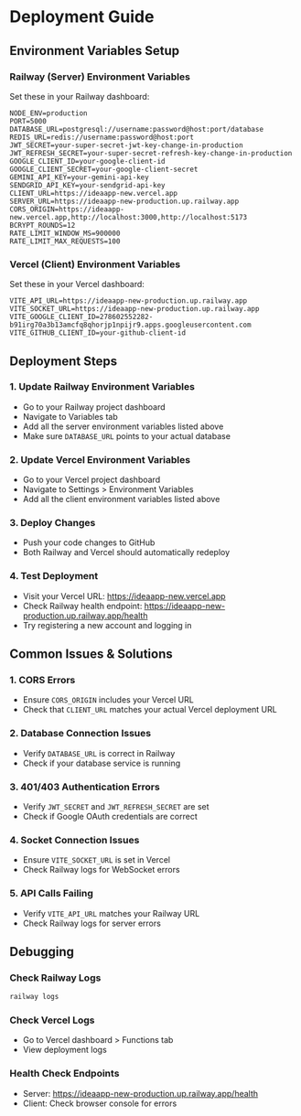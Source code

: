 # Deployment Guide

## Environment Variables Setup

### Railway (Server) Environment Variables

Set these in your Railway dashboard:

```
NODE_ENV=production
PORT=5000
DATABASE_URL=postgresql://username:password@host:port/database
REDIS_URL=redis://username:password@host:port
JWT_SECRET=your-super-secret-jwt-key-change-in-production
JWT_REFRESH_SECRET=your-super-secret-refresh-key-change-in-production
GOOGLE_CLIENT_ID=your-google-client-id
GOOGLE_CLIENT_SECRET=your-google-client-secret
GEMINI_API_KEY=your-gemini-api-key
SENDGRID_API_KEY=your-sendgrid-api-key
CLIENT_URL=https://ideaapp-new.vercel.app
SERVER_URL=https://ideaapp-new-production.up.railway.app
CORS_ORIGIN=https://ideaapp-new.vercel.app,http://localhost:3000,http://localhost:5173
BCRYPT_ROUNDS=12
RATE_LIMIT_WINDOW_MS=900000
RATE_LIMIT_MAX_REQUESTS=100
```

### Vercel (Client) Environment Variables

Set these in your Vercel dashboard:

```
VITE_API_URL=https://ideaapp-new-production.up.railway.app
VITE_SOCKET_URL=https://ideaapp-new-production.up.railway.app
VITE_GOOGLE_CLIENT_ID=278602552282-b91irg70a3b13amcfq8qhorjp1npijr9.apps.googleusercontent.com
VITE_GITHUB_CLIENT_ID=your-github-client-id
```

## Deployment Steps

### 1. Update Railway Environment Variables
- Go to your Railway project dashboard
- Navigate to Variables tab
- Add all the server environment variables listed above
- Make sure `DATABASE_URL` points to your actual database

### 2. Update Vercel Environment Variables
- Go to your Vercel project dashboard
- Navigate to Settings > Environment Variables
- Add all the client environment variables listed above

### 3. Deploy Changes
- Push your code changes to GitHub
- Both Railway and Vercel should automatically redeploy

### 4. Test Deployment
- Visit your Vercel URL: https://ideaapp-new.vercel.app
- Check Railway health endpoint: https://ideaapp-new-production.up.railway.app/health
- Try registering a new account and logging in

## Common Issues & Solutions

### 1. CORS Errors
- Ensure `CORS_ORIGIN` includes your Vercel URL
- Check that `CLIENT_URL` matches your actual Vercel deployment URL

### 2. Database Connection Issues
- Verify `DATABASE_URL` is correct in Railway
- Check if your database service is running

### 3. 401/403 Authentication Errors
- Verify `JWT_SECRET` and `JWT_REFRESH_SECRET` are set
- Check if Google OAuth credentials are correct

### 4. Socket Connection Issues
- Ensure `VITE_SOCKET_URL` is set in Vercel
- Check Railway logs for WebSocket errors

### 5. API Calls Failing
- Verify `VITE_API_URL` matches your Railway URL
- Check Railway logs for server errors

## Debugging

### Check Railway Logs
```bash
railway logs
```

### Check Vercel Logs
- Go to Vercel dashboard > Functions tab
- View deployment logs

### Health Check Endpoints
- Server: https://ideaapp-new-production.up.railway.app/health
- Client: Check browser console for errors
